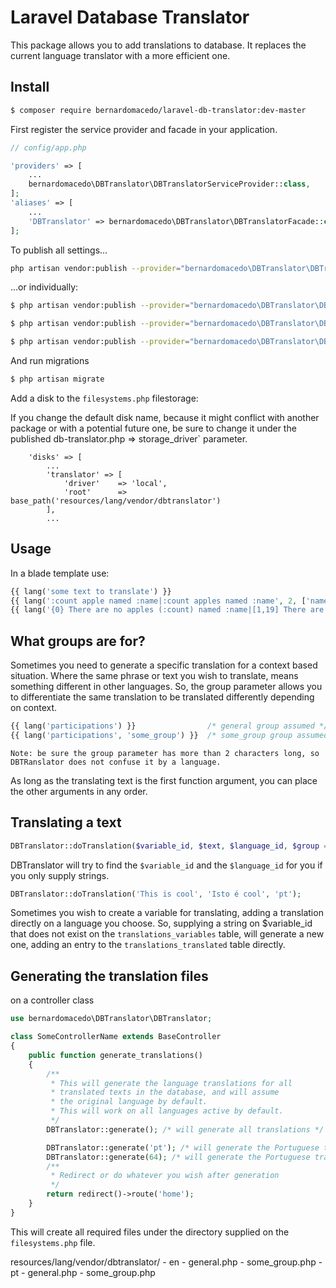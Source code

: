 # Laravel Database Translator

This package allows you to add translations to database.
It replaces the current language translator with a more efficient one.

## Install

``` bash
$ composer require bernardomacedo/laravel-db-translator:dev-master
```

First register the service provider and facade in your application.

```php
// config/app.php

'providers' => [
    ...
    bernardomacedo\DBTranslator\DBTranslatorServiceProvider::class,
];
'aliases' => [
    ...
    'DBTranslator' => bernardomacedo\DBTranslator\DBTranslatorFacade::class,
];
```

To publish all settings...

``` bash
php artisan vendor:publish --provider="bernardomacedo\DBTranslator\DBTranslatorServiceProvider"
```

...or individually:

``` bash
$ php artisan vendor:publish --provider="bernardomacedo\DBTranslator\DBTranslatorServiceProvider" --tag="config"
```
``` bash
$ php artisan vendor:publish --provider="bernardomacedo\DBTranslator\DBTranslatorServiceProvider" --tag="migrations"
```
``` bash
$ php artisan vendor:publish --provider="bernardomacedo\DBTranslator\DBTranslatorServiceProvider" --tag="lang"
```

And run migrations

``` bash
$ php artisan migrate
```

Add a disk to the `filesystems.php` filestorage:

If you change the default disk name, because it might conflict with another package or with a potential future one, be sure to change it under the published db-translator.php => storage_driver` parameter.

```
    'disks' => [
        ...
        'translator' => [
            'driver'    => 'local',
            'root'      => base_path('resources/lang/vendor/dbtranslator')
        ],
        ...
```

## Usage

In a blade template use:

```php
{{ lang('some text to translate') }}
{{ lang(':count apple named :name|:count apples named :name', 2, ['name' => 'Bernardo']) }}
{{ lang('{0} There are no apples (:count) named :name|[1,19] There are some (:count) apples named :name|[20,Inf] There are many (:count) apples named :name', ['name' => 'Bernardo'], 2) }}
```

## What groups are for?

Sometimes you need to generate a specific translation for a context based situation. Where the same phrase or text you wish to translate, means something different in other languages.
So, the group parameter allows you to differentiate the same translation to be translated differently depending on context.

```php
{{ lang('participations') }}                /* general group assumed */
{{ lang('participations', 'some_group') }}  /* some_group group assumed */
```

`Note: be sure the group parameter has more than 2 characters long, so DBTRanslator does not confuse it by a language.`

As long as the translating text is the first function argument, you can place the other arguments in any order.

## Translating a text

```php
DBTranslator::doTranslation($variable_id, $text, $language_id, $group = 'general');
```

DBTranslator will try to find the `$variable_id` and the `$language_id` for you if you only supply strings.

```php
DBTranslator::doTranslation('This is cool', 'Isto é cool', 'pt');
```

Sometimes you wish to create a variable for translating, adding a translation directly on a language you choose.
So, supplying a string on $variable_id that does not exist on the `translations_variables` table, will generate a new one, adding an entry to the `translations_translated` table directly.

## Generating the translation files

on a controller class

```php
use bernardomacedo\DBTranslator\DBTranslator;

class SomeControllerName extends BaseController
{
    public function generate_translations()
    {
        /**
         * This will generate the language translations for all
         * translated texts in the database, and will assume
         * the original language by default.
         * This will work on all languages active by default.
         */
        DBTranslator::generate(); /* will generate all translations */

        DBTranslator::generate('pt'); /* will generate the Portuguese translations */
        DBTranslator::generate(64); /* will generate the Portuguese translations based on ID */
        /**
         * Redirect or do whatever you wish after generation
         */
        return redirect()->route('home');
    }
}
```

This will create all required files under the directory supplied on the `filesystems.php` file.

resources/lang/vendor/dbtranslator/
    - en
        - general.php
        - some_group.php
    - pt
        - general.php
        - some_group.php

